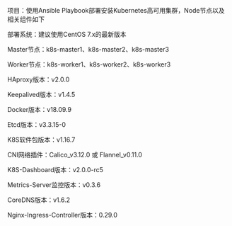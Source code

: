 项目：使用Ansible Playbook部署安装Kubernetes高可用集群，Node节点以及相关组件如下

部署系统：建议使用CentOS 7.x的最新版本

Master节点：k8s-master1、k8s-master2、k8s-master3

Worker节点：k8s-worker1、k8s-worker2、k8s-worker3

HAproxy版本：v2.0.0

Keepalived版本：v1.4.5

Docker版本：v18.09.9

Etcd版本：v3.3.15-0

K8S软件包版本：v1.16.7

CNI网络插件：Calico_v3.12.0 或 Flannel_v0.11.0

K8S-Dashboard版本：v2.0.0-rc5

Metrics-Server监控版本：v0.3.6

CoreDNS版本：v1.6.2

Nginx-Ingress-Controller版本：0.29.0
